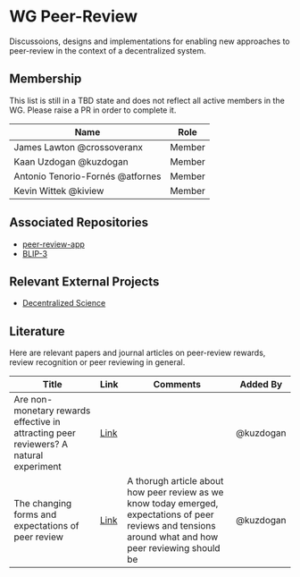 # WG Peer-Review

Discussoions, designs and implementations for enabling new approaches to peer-review in the context of a decentralized system.

## Membership

This list is still in a TBD state and does not reflect all active members in the WG.
Please raise a PR in order to complete it.

| Name | Role |
| ----- | ----- |
| James Lawton @crossoveranx | Member |
| Kaan Uzdogan @kuzdogan | Member |
| Antonio Tenorio-Fornés @atfornes | Member |
| Kevin Wittek @kiview | Member |

## Associated Repositories

* [peer-review-app](https://github.com/bloxberg-org/peer-review-app)
* [BLIP-3](https://github.com/bloxberg-org/blips/blob/master/blips/blip-3-peerreview.md)

## Relevant External Projects

* [Decentralized Science](https://decentralized.science/)

## Literature
Here are relevant papers and journal articles on peer-review rewards, review recognition or peer reviewing in general. 

| Title | Link | Comments | Added By |
| ----- | ---- | -------- | -------- |
| Are non-monetary rewards effective in attracting peer reviewers? A natural experiment | [Link](https://www.ncbi.nlm.nih.gov/pmc/articles/PMC6267241/) | |@kuzdogan |
| The changing forms and expectations of peer review | [Link](https://researchintegrityjournal.biomedcentral.com/articles/10.1186/s41073-018-0051-5) | A thorugh article about how peer review as we know today emerged, expectations of peer reviews and tensions around what and how peer reviewing should be | @kuzdogan | 
